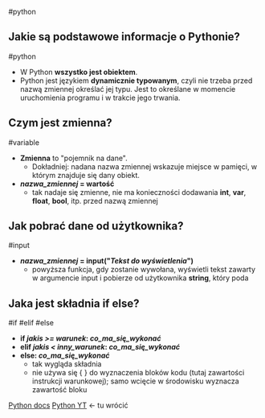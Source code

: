 #python

## Jakie są podstawowe informacje o Pythonie?
#python 
- W Python **wszystko jest obiektem**.
- Python jest językiem **dynamicznie typowanym**, czyli nie trzeba przed nazwą zmiennej określać jej typu. Jest to określane w momencie uruchomienia programu i w trakcie jego trwania.

## Czym jest zmienna?
#variable
- **Zmienna** to "pojemnik na dane".
	- Dokładniej: nadana nazwa zmiennej wskazuje miejsce w pamięci, w którym znajduje się dany obiekt.
- ***nazwa_zmiennej* = wartość**
	- tak nadaje się zmienne, nie ma konieczności dodawania **int**, **var**, **float**, **bool**, itp. przed nazwą zmiennej

## Jak pobrać dane od użytkownika?
#input
- ***nazwa_zmiennej* = input("*Tekst do wyświetlenia*")**
	- powyższa funkcja, gdy zostanie wywołana, wyświetli tekst zawarty w argumencie input i pobierze od użytkownika **string**, który poda

## Jaka jest składnia if else?
#if #elif #else
- **if *jakis >= warunek*: *co_ma_się_wykonać***
- **elif *jakis < inny_warunek*: *co_ma_się_wykonać***
- **else: *co_ma_się_wykonać***
	- tak wygląda składnia
	- nie używa się { } do wyznaczenia bloków kodu (tutaj zawartości instrukcji warunkowej); samo wcięcie w środowisku wyznacza zawartość bloku

[Python docs](https://docs.python.org/3/tutorial/introduction.html)
[Python YT](https://www.youtube.com/watch?v=eB3r2NQwNi4) <- tu wrócić